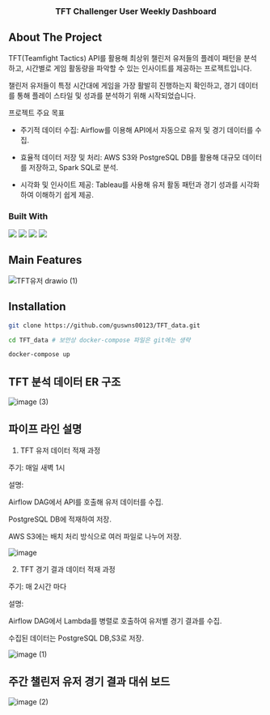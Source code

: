   <h3 align="center">TFT Challenger User Weekly Dashboard</h3>

  <!-- ABOUT THE PROJECT -->
## About The Project

TFT(Teamfight Tactics) API를 활용해 최상위 챌린저 유저들의 플레이 패턴을 분석하고, 시간별로 게임 활동량을 파악할 수 있는 인사이트를 제공하는 프로젝트입니다.

챌린저 유저들이 특정 시간대에 게임을 가장 활발히 진행하는지 확인하고, 경기 데이터를 통해 플레이 스타일 및 성과를 분석하기 위해 시작되었습니다.

프로젝트 주요 목표

- 주기적 데이터 수집: Airflow를 이용해 API에서 자동으로 유저 및 경기 데이터를 수집.

- 효율적 데이터 저장 및 처리: AWS S3와 PostgreSQL DB를 활용해 대규모 데이터를 저장하고, Spark SQL로 분석.

- 시각화 및 인사이트 제공: Tableau를 사용해 유저 활동 패턴과 경기 성과를 시각화하여 이해하기 쉽게 제공.

### Built With
 <img src="https://img.shields.io/badge/Apache Ariflow-017CEE?style=flat&logo=apacheairflow&logoColor=white"/>
  <img src="https://img.shields.io/badge/Postgresql-4169E1?style=flat&logo=postgresql&logoColor=white"/>
    <img src="https://img.shields.io/badge/AWS S3-569A31?style=flat&logo=amazons3&logoColor=white"/>
    <img src="https://img.shields.io/badge/Python-3776AB?style=flat&logo=python&logoColor=white"/>
    
## Main Features
![TFT유저 drawio (1)](https://github.com/user-attachments/assets/4e209e28-df59-4b76-930c-1904cd9fd5c7)

## Installation
```bash
git clone https://github.com/guswns00123/TFT_data.git

cd TFT_data # 보안상 docker-compose 파일은 git에는 생략

docker-compose up
```

## TFT 분석 데이터 ER 구조
![image (3)](https://github.com/user-attachments/assets/24a8160c-7604-49f8-abfa-37f95d9c94d9)

## 파이프 라인 설명

1. TFT 유저 데이터 적재 과정

주기: 매일 새벽 1시

설명:

Airflow DAG에서 API를 호출해 유저 데이터를 수집.

PostgreSQL DB에 적재하여 저장.

AWS S3에는 배치 처리 방식으로 여러 파일로 나누어 저장.

![image](https://github.com/user-attachments/assets/f2790b7a-4484-42b1-8060-a1d0f008def5)


2. TFT 경기 결과 데이터 적재 과정
   
주기: 매 2시간 마다

설명:

Airflow DAG에서 Lambda를 병렬로 호출하여 유저별 경기 결과를 수집.

수집된 데이터는 PostgreSQL DB,S3로 저장.

![image (1)](https://github.com/user-attachments/assets/09223e4b-91b6-4901-bd05-b59821056e2c)

## 주간 챌린저 유저 경기 결과 대쉬 보드

![image (2)](https://github.com/user-attachments/assets/75c7448c-eb60-4ee0-9351-dd1fc6eb167d)


